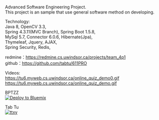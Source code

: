 Advanced Software Engineering Project.<br />
This project is an sample that use general software method on developing.

Technology: <br />
Java 8, OpenCV 3.3, <br />
Spring 4.3.11(MVC Branch), 
Spring Boot 1.5.8, <br />
MySql 5.7, 
Connector 6.0.6, 
Hibernate(Jpa), <br />
Thymeleaf, Jquery, AJAX, <br />
Spring Security, Redis, <br />

redmine：https://redmine.cs.uwindsor.ca/projects/team_4p1
<br />
github：https://github.com/tabtu/611PRO
<br />

Videos: <br />
https://tu6.myweb.cs.uwindsor.ca/online_quiz_demo0.gif
<br />
https://tu6.myweb.cs.uwindsor.ca/online_quiz_demo.gif

BPTZZ <br />
<a href="https://bluemix.net/deploy?repository=https://github.com/tabtu/611PRO&branch=master"><img src="https://bluemix.net/deploy/button_x2.png" alt="Deploy to Bluemix"></a>

Tab Tu <br/>
<a href="http://www.ttxy.org"><img src="http://www.ttxy.org/template/singcere_qing/src/img//logo.png" alt="ttxy"></a>
